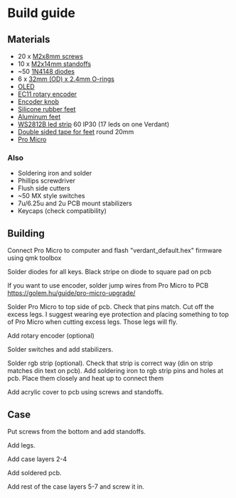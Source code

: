 # Build guide

## Materials
- 20 x [M2x8mm screws](https://www.aliexpress.com/item/32870342767.html?spm=a2g0s.9042311.0.0.52114c4dn6suyl)
- 10 x [M2x14mm standoffs](https://www.aliexpress.com/item/1005001478301407.html?spm=a2g0s.9042311.0.0.52114c4dn6suyl)
- ~50 [1N4148 diodes](https://www.aliexpress.com/item/2025724181.html?spm=a2g0s.9042311.0.0.52114c4d259Ayp)
- 6 x [32mm (OD) x 2.4mm O-rings](https://www.aliexpress.com/item/32908087735.html?spm=a2g0o.order_list.0.0.60cf1802kyAhZY)
- [OLED](https://www.aliexpress.com/item/32896971385.html?spm=a2g0o.order_list.0.0.4c291802RJLFPs)
- [EC11 rotary encoder](https://www.aliexpress.com/item/10000056483250.html?spm=a2g0s.9042311.0.0.52114c4dn6suyl)
- [Encoder knob](https://www.aliexpress.com/item/1005002683252060.html?spm=a2g0o.order_list.0.0.5b901802I6F5Fy)
- [Silicone rubber feet](https://www.aliexpress.com/item/4000439059508.html?spm=a2g0s.9042311.0.0.52114c4dn6suyl)
- [Aluminum feet](https://www.aliexpress.com/item/32947889825.html?spm=a2g0s.9042311.0.0.52114c4dn6suyl)
- [WS2812B led strip](https://www.aliexpress.com/item/32682015405.html?spm=a2g0s.9042311.0.0.52114c4dn6suyl) 60 IP30 (17 leds on one Verdant) 
- [Double sided tape for feet](https://www.aliexpress.com/item/1005001401843627.html?spm=a2g0s.9042311.0.0.52114c4dn6suyl) round 20mm
- [Pro Micro](https://www.aliexpress.com/item/32768308647.html?spm=a2g0o.productlist.0.0.20f5f2022mgoaF)

### Also
- Soldering iron and solder
- Phillips screwdriver
- Flush side cutters
- ~50 MX style switches
- 7u/6.25u and 2u PCB mount stabilizers
- Keycaps (check compatibility)

## Building

Connect Pro Micro to computer and flash "verdant_default.hex" firmware using qmk toolbox

Solder diodes for all keys. Black stripe on diode to square pad on pcb

If you want to use encoder, solder jump wires from Pro Micro to PCB
https://golem.hu/guide/pro-micro-upgrade/

Solder Pro Micro to top side of pcb. Check that pins match. Cut off the excess legs. 
I suggest wearing eye protection and placing something to top of Pro Micro when cutting excess legs. Those legs will fly.

Add rotary encoder (optional)

Solder switches and add stabilizers.

Solder rgb strip (optional). Check that strip is correct way (din on strip matches din text on pcb). 
Add soldering iron to rgb strip pins and holes at pcb. Place them closely and heat up to connect them

Add acrylic cover to pcb using screws and standoffs.

## Case

Put screws from the bottom and add standoffs. 

Add legs.

Add case layers 2-4

Add soldered pcb.

Add rest of the case layers 5-7 and screw it in.


